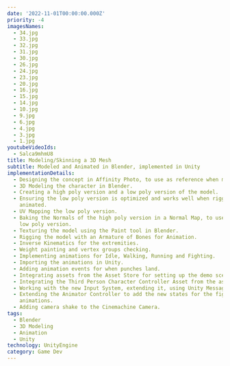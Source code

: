 ```yaml
---
date: '2022-11-01T00:00:00.000Z'
priority: -4
imagesNames:
  - 34.jpg
  - 33.jpg
  - 32.jpg
  - 31.jpg
  - 30.jpg
  - 26.jpg
  - 24.jpg
  - 23.jpg
  - 20.jpg
  - 16.jpg
  - 15.jpg
  - 14.jpg
  - 10.jpg
  - 9.jpg
  - 6.jpg
  - 4.jpg
  - 3.jpg
  - 1.jpg
youtubeVideoIds:
  - Salca9mhmU8
title: Modeling/Skinning a 3D Mesh
subtitle: Modeled and Animated in Blender, implemented in Unity
implementationDetails:
  - Designing the concept in Affinity Photo, to use as reference when modeling.
  - 3D Modeling the character in Blender.
  - Creating a high poly version and a low poly version of the model.
  - Ensuring the low poly version is optimized and works well when rigged and
    animated.
  - UV Mapping the low poly version.
  - Baking the Normals of the high poly version in a Normal Map, to use in the
    low poly version.
  - Texturing the model using the Paint tool in Blender.
  - Rigging the model with an Armature of Bones for Animation.
  - Inverse Kinematics for the extremities.
  - Weight painting and vertex groups checking.
  - Implementing animations for Idle, Walking, Running and Fighting.
  - Importing the animations in Unity.
  - Adding animation events for when punches land.
  - Integrating assets from the Asset Store for setting up the demo scene.
  - Integrating the Third Person Character Controller Asset from the asset store.
  - Working with the new Input System, extending it, using Unity Messages.
  - Extending the Animator Controller to add the new states for the fight
    animations.
  - Adding camera shake to the Cinemachine Camera.
tags:
  - Blender
  - 3D Modeling
  - Animation
  - Unity
technology: UnityEngine
category: Game Dev
---
```

